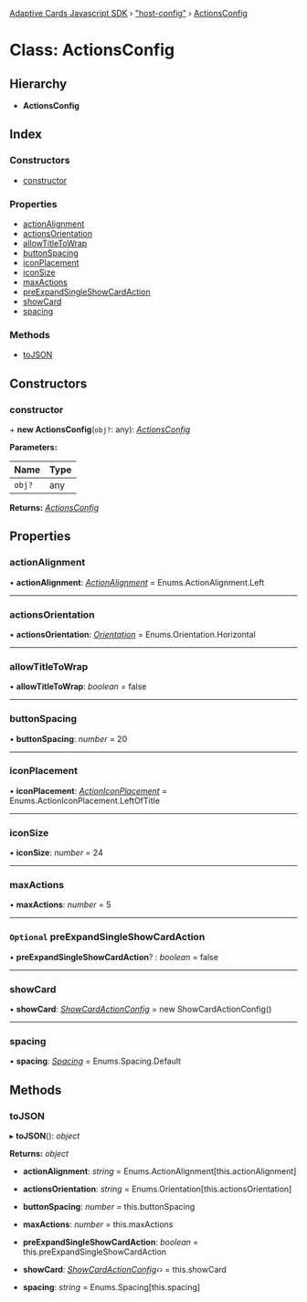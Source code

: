 [Adaptive Cards Javascript SDK](../README.md) › ["host-config"](../modules/_host_config_.md) › [ActionsConfig](_host_config_.actionsconfig.md)

# Class: ActionsConfig

## Hierarchy

* **ActionsConfig**

## Index

### Constructors

* [constructor](_host_config_.actionsconfig.md#constructor)

### Properties

* [actionAlignment](_host_config_.actionsconfig.md#actionalignment)
* [actionsOrientation](_host_config_.actionsconfig.md#actionsorientation)
* [allowTitleToWrap](_host_config_.actionsconfig.md#allowtitletowrap)
* [buttonSpacing](_host_config_.actionsconfig.md#buttonspacing)
* [iconPlacement](_host_config_.actionsconfig.md#iconplacement)
* [iconSize](_host_config_.actionsconfig.md#iconsize)
* [maxActions](_host_config_.actionsconfig.md#maxactions)
* [preExpandSingleShowCardAction](_host_config_.actionsconfig.md#optional-preexpandsingleshowcardaction)
* [showCard](_host_config_.actionsconfig.md#showcard)
* [spacing](_host_config_.actionsconfig.md#spacing)

### Methods

* [toJSON](_host_config_.actionsconfig.md#tojson)

## Constructors

###  constructor

\+ **new ActionsConfig**(`obj?`: any): *[ActionsConfig](_host_config_.actionsconfig.md)*

**Parameters:**

Name | Type |
------ | ------ |
`obj?` | any |

**Returns:** *[ActionsConfig](_host_config_.actionsconfig.md)*

## Properties

###  actionAlignment

• **actionAlignment**: *[ActionAlignment](../enums/_enums_.actionalignment.md)* = Enums.ActionAlignment.Left

___

###  actionsOrientation

• **actionsOrientation**: *[Orientation](../enums/_enums_.orientation.md)* = Enums.Orientation.Horizontal

___

###  allowTitleToWrap

• **allowTitleToWrap**: *boolean* = false

___

###  buttonSpacing

• **buttonSpacing**: *number* = 20

___

###  iconPlacement

• **iconPlacement**: *[ActionIconPlacement](../enums/_enums_.actioniconplacement.md)* = Enums.ActionIconPlacement.LeftOfTitle

___

###  iconSize

• **iconSize**: *number* = 24

___

###  maxActions

• **maxActions**: *number* = 5

___

### `Optional` preExpandSingleShowCardAction

• **preExpandSingleShowCardAction**? : *boolean* = false

___

###  showCard

• **showCard**: *[ShowCardActionConfig](_host_config_.showcardactionconfig.md)* = new ShowCardActionConfig()

___

###  spacing

• **spacing**: *[Spacing](../enums/_enums_.spacing.md)* = Enums.Spacing.Default

## Methods

###  toJSON

▸ **toJSON**(): *object*

**Returns:** *object*

* **actionAlignment**: *string* = Enums.ActionAlignment[this.actionAlignment]

* **actionsOrientation**: *string* = Enums.Orientation[this.actionsOrientation]

* **buttonSpacing**: *number* = this.buttonSpacing

* **maxActions**: *number* = this.maxActions

* **preExpandSingleShowCardAction**: *boolean* = this.preExpandSingleShowCardAction

* **showCard**: *[ShowCardActionConfig](_host_config_.showcardactionconfig.md)‹›* = this.showCard

* **spacing**: *string* = Enums.Spacing[this.spacing]

